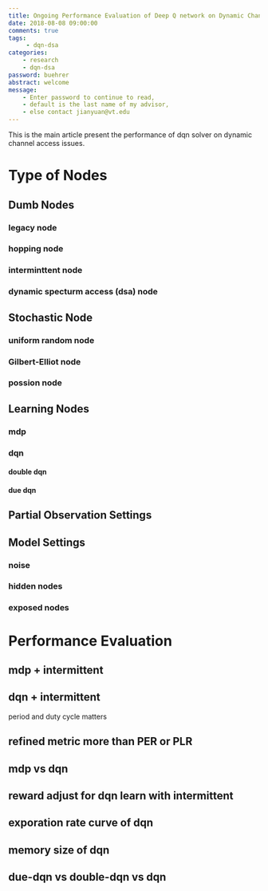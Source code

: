 ```yaml
---
title: Ongoing Performance Evaluation of Deep Q network on Dynamic Channel Access
date: 2018-08-08 09:00:00
comments: true
tags:
     - dqn-dsa 
categories: 
    - research
    - dqn-dsa
password: buehrer
abstract: welcome
message: 
    - Enter password to continue to read, 
    - default is the last name of my advisor, 
    - else contact jianyuan@vt.edu
---
```

This is the main article present the performance of dqn solver on dynamic channel access issues.

# Type of Nodes

## Dumb Nodes

### legacy node

### hopping node

### interminttent node

### dynamic specturm access (dsa) node


## Stochastic Node

### uniform random node
### Gilbert-Elliot node
### possion node

## Learning Nodes

### mdp

### dqn

#### double dqn

#### due dqn



## Partial Observation Settings

## Model Settings

### noise

### hidden nodes 

### exposed nodes




# Performance Evaluation

## mdp + intermittent

## dqn + intermittent
period and duty cycle matters

## refined metric more than PER or PLR

## mdp vs dqn

## reward adjust for dqn learn with intermittent

## exporation rate curve of dqn

## memory size of dqn

## due-dqn vs double-dqn vs dqn